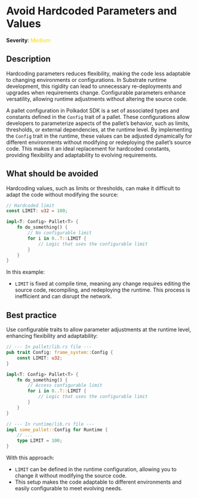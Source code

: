 # Avoid Hardcoded Parameters and Values

**Severity**: <span style="color:gold;">Medium</span>

## Description

Hardcoding parameters reduces flexibility, making the code less adaptable to changing environments or configurations. In Substrate runtime development, this rigidity can lead to unnecessary re-deployments and upgrades when requirements change. Configurable parameters enhance versatility, allowing runtime adjustments without altering the source code.

A pallet configuration in Polkadot SDK is a set of associated types and constants defined in the `Config` trait of a pallet. These configurations allow developers to parameterize aspects of the pallet’s behavior, such as limits, thresholds, or external dependencies, at the runtime level. By implementing the `Config` trait in the runtime, these values can be adjusted dynamically for different environments without modifying or redeploying the pallet’s source code. This makes it an ideal replacement for hardcoded constants, providing flexibility and adaptability to evolving requirements.

## What should be avoided

Hardcoding values, such as limits or thresholds, can make it difficult to adapt the code without modifying the source:

```rust
// Hardcoded limit
const LIMIT: u32 = 100;

impl<T: Config> Pallet<T> {
    fn do_something() {
        // No configurable limit
        for i in 0..T::LIMIT {
            // Logic that uses the configurable limit
        }
    }
}
```

In this example:

- `LIMIT` is fixed at compile time, meaning any change requires editing the source code, recompiling, and redeploying the runtime. This process is inefficient and can disrupt the network.

## Best practice

Use configurable traits to allow parameter adjustments at the runtime level, enhancing flexibility and adaptability:

```rust
// --- In pallet/lib.rs file ---
pub trait Config: frame_system::Config {
    const LIMIT: u32;
}

impl<T: Config> Pallet<T> {
    fn do_something() {
        // Access configurable limit
        for i in 0..T::LIMIT {
            // Logic that uses the configurable limit
        }
    }
}

// --- In runtime/lib.rs file ---
impl some_pallet::Config for Runtime {
    // ...
    type LIMIT = 100;
}
```

With this approach:

- `LIMIT` can be defined in the runtime configuration, allowing you to change it without modifying the source code.
- This setup makes the code adaptable to different environments and easily configurable to meet evolving needs.

